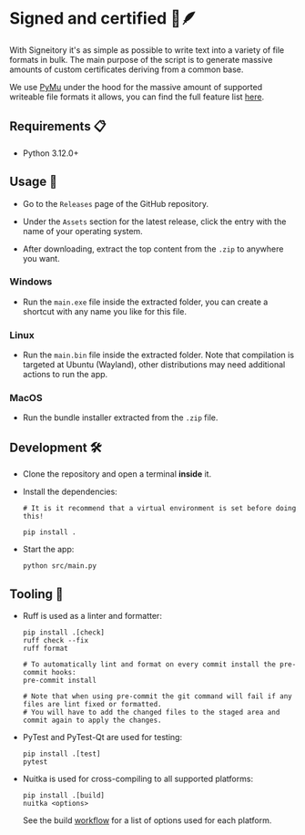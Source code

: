 # Signed and certified 📜🪶

With Signeitory it's as simple as possible to write text into a variety of file formats in bulk. The main purpose of the script is to generate massive amounts of custom certificates deriving from a common base.

We use [PyMu](https://github.com/pymupdf/PyMuPDF) under the hood for the massive amount of supported writeable file formats it allows, you can find the full feature list [here](https://pymupdf.readthedocs.io/en/latest/about.html).

## Requirements 📋

- Python 3.12.0+

## Usage 🚀

- Go to the `Releases` page of the GitHub repository.

- Under the `Assets` section for the latest release, click the entry with the name of your operating system.

- After downloading, extract the top content from the `.zip` to anywhere you want.

### Windows

- Run the `main.exe` file inside the extracted folder, you can create a shortcut with any name you like for this file.

### Linux

- Run the `main.bin` file inside the extracted folder. Note that compilation is targeted at Ubuntu (Wayland), other distributions may need additional actions to run the app.

### MacOS

- Run the bundle installer extracted from the `.zip` file.

## Development 🛠️

- Clone the repository and open a terminal **inside** it.

- Install the dependencies:

  ```shell
  # It is it recommend that a virtual environment is set before doing this!

  pip install .
  ```

- Start the app:

  ```shell
  python src/main.py
  ```

## Tooling 🧰

- Ruff is used as a linter and formatter:

  ```shell
  pip install .[check]
  ruff check --fix
  ruff format

  # To automatically lint and format on every commit install the pre-commit hooks:
  pre-commit install

  # Note that when using pre-commit the git command will fail if any files are lint fixed or formatted.
  # You will have to add the changed files to the staged area and commit again to apply the changes.
  ```

- PyTest and PyTest-Qt are used for testing:

  ```shell
  pip install .[test]
  pytest
  ```

- Nuitka is used for cross-compiling to all supported platforms:

  ```shell
  pip install .[build]
  nuitka <options>
  ```

  See the build [workflow](./.github/workflows/build.yaml) for a list of options used for each platform.

